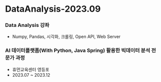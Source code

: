 # DataAnalysis-2023.09

### Data Analysis 강좌
- Numpy, Pandas, 시각화, 크롤링, Open API, Web Server

### AI 데이터플랫폼(With Python, Java Spring) 활용한 빅데이터 분석 전문가 과정
- 휴먼교육센터 영등포
- 2023.07 ~ 2023.12
